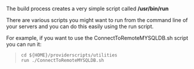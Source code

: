 The build process creates a very simple script called **/usr/bin/run**

There are various scripts you might want to run from the command line of your servers and you can do this easily using the run script.

For example, if you want to use the ConnectToRemoteMYSQLDB.sh script you can run it:

>     cd ${HOME}/providerscripts/utilities  
>     run ./ConnectToRemoteMYSQLDB.sh

